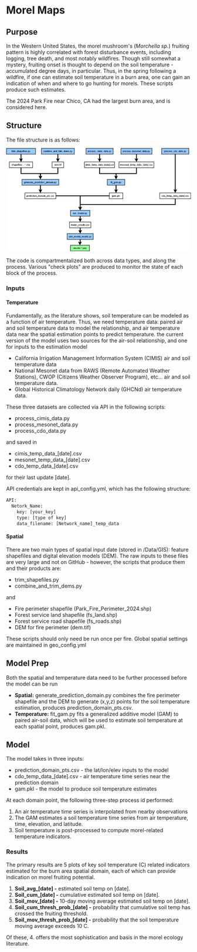 # Morel Maps
## Purpose

In the Western United States, the morel mushroom's (*Morchella sp.*) fruiting pattern is highly correlated with forest disturbance events, including logging, tree death, and most notably wildfires. Though still somewhat a mystery, fruiting onset is thought to depend on the soil temperature - accumulated degree days, in particular. Thus, in the spring following a wildfire, if one can estimate soil temperature in a burn area, one can gain an indication of when and where to go hunting for morels. These scripts produce such estimates.

The 2024 Park Fire near Chico, CA had the largest burn area, and is considered here.

## Structure

The file structure is as follows:

![File Structure](Morel_Maps_File_Dependencies.png)

The code is compartmentalized both across data types, and along the process. Various "check plots" are produced to monitor the state of each block of the process.

### Inputs

#### Temperature
Fundamentally, as the literature shows, soil temperature can be modeled as a function of air temperature. Thus, we need temperature data: paired air and soil temperature data to model the relationship, and air temperature data near the spatial estimation points to predict temperature. the current version of the model uses two sources for the air-soil relationship, and one for inputs to the estimation model

* California Irrigation Management Information System (CIMIS) air and soil temperature data
* National Mesonet data from RAWS (Remote Automated Weather Stations), CWOP (Citizens Weather Observer Program), etc... air and soil temperature data.
* Global Historical Climatology Network daily (GHCNd) air temperature data.

These three datasets are collected via API in the following scripts:

* process_cimis_data.py
* process_mesonet_data.py
* process_cdo_data.py

and saved in 

* cimis_temp_data_[date].csv
* mesonet_temp_data_[date].csv
* cdo_temp_data_[date].csv

for their last update [date].

API credentials are kept in api_config.yml, which has the following structure:

```
API:
  Netork_Name:
    key: [your_key]
    type: [type of key]
    data_filename: [Network_name]_temp_data
```

#### Spatial

There are two main types of spatial input date (stored in /Data/GIS): feature shapefiles and digital elevation models (DEM). The raw inputs to these files are very large and not on GitHub - however, the scripts that produce them and their products are:

* trim_shapefiles.py
* combine_and_trim_dems.py

and

* Fire perimeter shapefile (Park_Fire_Perimeter_2024.shp)
* Forest service land shapefile (fs_land.shp)
* Forest service road shapefile (fs_roads.shp)
* DEM for fire perimeter (dem.tif)

These scripts should only need be run once per fire. Global spatial settings are maintained in geo_config.yml

## Model Prep

Both the spatial and temperature data need to be further processed before the model can be run

* **Spatial:** generate_prediction_domain.py combines the fire perimeter shapefile and the DEM to generate (x,y,z) points for the soil temperature estimation, produces prediction_domain_pts.csv.
* **Temperature:** fit_gam.py fits a generalized additive model (GAM) to paired air-soil data, which will be used to estimate soil temperature at each spatial point, produces gam.pkl.

## Model

The model takes in three inputs:

* prediction_domain_pts.csv - the lat/lon/elev inputs to the model
* cdo_temp_data_[date].csv - air temperature time series near the prediction domain
* gam.pkl - the model to produce soil temperature estimates

At each domain point, the following three-step process id performed:
1. An air temperature time series is interpolated from nearby observations
2. The GAM estimates a soil temperature time series from air temperature, time, elevation, and latitude.
3. Soil temperature is post-processed to compute morel-related temperature indicators.

### Results

The primary results are 5 plots of key soil temperature (C) related indicators estimated for the burn area spatial domain, each of which can provide indication on morel fruiting potential.

1. **Soil_avg_[date] -** estimated soil temp on [date].
2. **Soil_cum_[date] -** cumulative estimated soil temp on [date].
3. **Soil_mov_[date] -** 10-day moving average estimated soil temp on [date].
4. **Soil_cum_thresh_prob_[date] -** probability that cumulative soil temp has crossed the fruiting threshold.
5. **Soil_mov_thresh_prob_[date] -** probability that the soil temperature moving average exceeds 10 C.

Of these, 4. offers the most sophistication and basis in the morel ecology literature.
